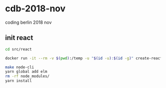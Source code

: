 # cdb-2018-nov
coding berlin 2018 nov

## init react

``` bash
cd src/react

docker run -it --rm -v $(pwd):/temp -u "$(id -u):$(id -g)" create-react-app /temp

make node-cli
yarn global add elm
rm -rf node_modules/
yarn install

```
